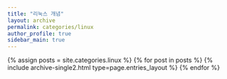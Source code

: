 ```yaml
---
title: "리눅스 개념"
layout: archive
permalink: categories/linux
author_profile: true
sidebar_main: true
---
```


{% assign posts = site.categories.linux %}
{% for post in posts %} {% include archive-single2.html type=page.entries_layout %} {% endfor %}
